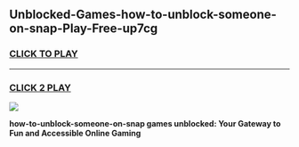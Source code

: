 
## Unblocked-Games-how-to-unblock-someone-on-snap-Play-Free-up7cg
<h3>
<a href="https://premium76.site?title=how-to-unblock-someone-on-snap&ref=23A">CLICK TO PLAY</a></h3>
<hr>

<h3>
<a href="https://premium76.site?title=how-to-unblock-someone-on-snap&ref=23A">CLICK 2 PLAY</a>
  
</h3>

<a href="https://premium76.site?title=how-to-unblock-someone-on-snap&ref=23A"><img src="https://clearcache.store/games.png"></a>


**how-to-unblock-someone-on-snap games unblocked: Your Gateway to Fun and Accessible Online Gaming**
